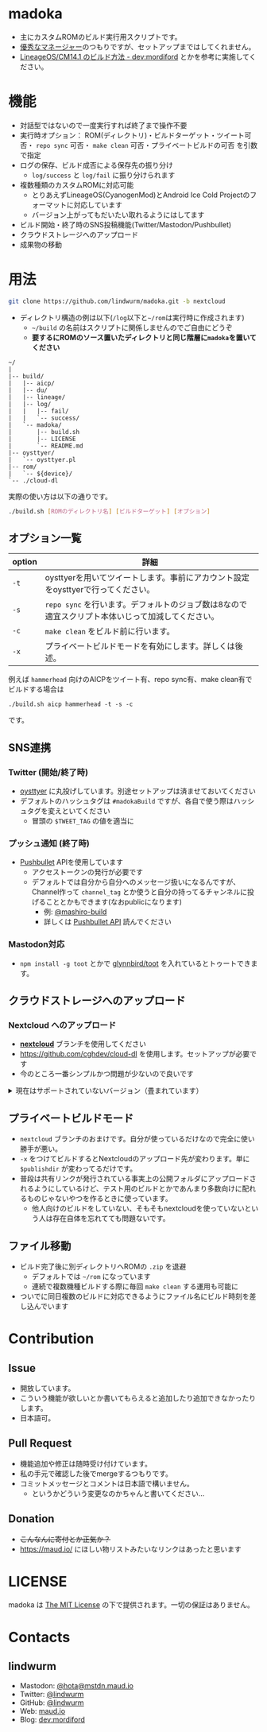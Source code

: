<!-- TITLE: Madoka -->
<!-- SUBTITLE: マジメインヒロイン -->

# madoka

- 主にカスタムROMのビルド実行用スクリプトです。  
- [優秀なマネージャー](http://aokana.net/character/sub/#character5)のつもりですが、セットアップまではしてくれません。  
- [LineageOS/CM14.1 のビルド方法 - dev:mordiford](https://dev.maud.io/entry/2016/12/28/howto-build-lineageos-14/) とかを参考に実施してください。

# 機能

- 対話型ではないので一度実行すれば終了まで操作不要
- 実行時オプション： ROM(ディレクトリ)・ビルドターゲット・ツイート可否・ `repo sync` 可否・ `make clean` 可否・プライベートビルドの可否 を引数で指定
- ログの保存、ビルド成否による保存先の振り分け
    * `log/success` と `log/fail` に振り分けられます
- 複数種類のカスタムROMに対応可能
    * とりあえずLineageOS(CyanogenMod)とAndroid Ice Cold Projectのフォーマットに対応しています
    * バージョン上がってもだいたい取れるようにはしてます
- ビルド開始・終了時のSNS投稿機能(Twitter/Mastodon/Pushbullet)
- クラウドストレージへのアップロード
- 成果物の移動

# 用法

```bash
git clone https://github.com/lindwurm/madoka.git -b nextcloud
```

- ディレクトリ構造の例は以下(`/log`以下と`~/rom`は実行時に作成されます)
    * `~/build` の名前はスクリプトに関係しませんのでご自由にどうぞ
    * **要するにROMのソース置いたディレクトリと同じ階層に`madoka`を置いてください**

```
~/
|
|-- build/
|   |-- aicp/
|   |-- du/
|   |-- lineage/
|   |-- log/
|   |   |-- fail/
|   |   `-- success/
|   `-- madoka/
|       |-- build.sh
|       |-- LICENSE
|       `-- README.md
|-- oysttyer/
|   `-- oysttyer.pl
|-- rom/  
|   `-- ${device}/
`-- ./cloud-dl
```

実際の使い方は以下の通りです。

```bash
./build.sh [ROMのディレクトリ名] [ビルドターゲット] [オプション]
```

## オプション一覧

option | 詳細
---|---
`-t` | oysttyerを用いてツイートします。事前にアカウント設定をoysttyerで行ってください。
`-s` | `repo sync` を行います。デフォルトのジョブ数は8なので適宜スクリプト本体いじって加減してください。
`-c` | `make clean` をビルド前に行います。
`-x` | プライベートビルドモードを有効にします。詳しくは後述。

例えば `hammerhead` 向けのAICPをツイート有、repo sync有、make clean有でビルドする場合は

```
./build.sh aicp hammerhead -t -s -c
```

です。

## SNS連携

### Twitter (開始/終了時)

- [oysttyer](https://github.com/oysttyer/oysttyer) に丸投げしています。別途セットアップは済ませておいてください
- デフォルトのハッシュタグは `#madokaBuild` ですが、各自で使う際はハッシュタグを変えといてください
    - 冒頭の `$TWEET_TAG` の値を適当に

### プッシュ通知 (終了時)

- [Pushbullet](https://www.pushbullet.com/) APIを使用しています
    - アクセストークンの発行が必要です
    - デフォルトでは自分から自分へのメッセージ扱いになるんですが、Channel作って `channel_tag` とか使うと自分の持ってるチャンネルに投げることとかもできます(なおpublicになります)
        - 例: [@mashiro-build](https://www.pushbullet.com/channel?tag=mashiro-build)
        - 詳しくは [Pushbullet API](https://docs.pushbullet.com/#create-push) 読んでください

### Mastodon対応

- `npm install -g toot` とかで [glynnbird/toot](https://github.com/glynnbird/toot) を入れているとトゥートできます。

## クラウドストレージへのアップロード

### Nextcloud へのアップロード

- **[nextcloud](https://github.com/lindwurm/madoka/tree/nextcloud)** ブランチを使用してください
- https://github.com/cghdev/cloud-dl を使用します。セットアップが必要です
- 今のところ一番シンプルかつ問題が少ないので良いです

<details>
<summary>現在はサポートされていないバージョン（畳まれています）</summary>

### Google Drive へのアップロード（outdated）

- **[gdrive](https://github.com/lindwurm/madoka/tree/gdrive)** ブランチを使用してください
- https://github.com/prasmussen/gdrive を使用します。セットアップが必要です
- 他にもフォルダIDの取得・スクリプト内への記入が必要です（めんどい）。
    - build.sh 本体に必要な説明は書いたので読んでください。
    - 手元で対応機種増やすたびにアップロード先のフォルダID書いていくのだるくなってdrop

### [MEGA](https://mega.nz) へのアップロード（outdated）

- **[mega](https://github.com/lindwurm/madoka/tree/mega)** ブランチを使用してください
- MEGAのアカウント及び別途 [megatools](https://megatools.megous.com/) のセットアップが必要
- [共有リンクを発行したフォルダにアップロードすると他のユーザから読めない](https://github.com/megous/megatools/issues/54) 既知の問題が3年半くらい直ってないのであんまりおすすめしてない。

</details>

## プライベートビルドモード

- `nextcloud` ブランチのおまけです。自分が使っているだけなので完全に使い勝手が悪い。
- `-x` をつけてビルドするとNextcloudのアップロード先が変わります。単に `$publishdir` が変わってるだけです。
- 普段は共有リンクが発行されている事実上の公開フォルダにアップロードされるようにしているけど、テスト用のビルドとかであんまり多数向けに配れるものじゃないやつを作るときに使っています。
    * 他人向けのビルドをしていない、そもそもnextcloudを使っていないという人は存在自体を忘れてても問題ないです。

## ファイル移動

- ビルド完了後に別ディレクトリへROMの `.zip` を退避
    - デフォルトでは `~/rom` になっています
    - 連続で複数機種ビルドする際に毎回 `make clean` する運用も可能に
- ついでに同日複数のビルドに対応できるようにファイル名にビルド時刻を差し込んでいます

# Contribution

## Issue

- 開放しています。
- こういう機能が欲しいとか書いてもらえると追加したり追加できなかったりします。
- 日本語可。

## Pull Request

- 機能追加や修正は随時受け付けています。
- 私の手元で確認した後でmergeするつもりです。
- コミットメッセージとコメントは日本語で構いません。
    * というかどういう変更なのかちゃんと書いてください…

## Donation

- ~~こんなんに寄付とか正気か？~~
- https://maud.io/ にほしい物リストみたいなリンクはあったと思います

# LICENSE

madoka は [The MIT License](https://github.com/lindwurm/madoka/blob/nextcloud/LICENSE) の下で提供されます。一切の保証はありません。

# Contacts

## lindwurm

- Mastodon: [@hota@mstdn.maud.io](https://mstdn.maud.io/@hota)
- Twitter: [@lindwurm](https://twitter.com/lindwurm)
- GitHub: [@lindwurm](https://github.com/lindwurm)
- Web: [maud.io](https://maud.io)
- Blog: [dev:mordiford](https://dev.maud.io)
